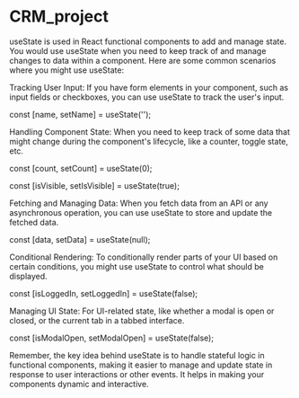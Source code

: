 # CRM_project

useState is used in React functional components to add and manage state. You would use useState when you need to keep track of and manage changes to data within a component. Here are some common scenarios where you might use useState:

Tracking User Input: If you have form elements in your component, such as input fields or checkboxes, you can use useState to track the user's input.

const [name, setName] = useState('');

Handling Component State: When you need to keep track of some data that might change during the component's lifecycle, like a counter, toggle state, etc.

const [count, setCount] = useState(0); 

const [isVisible, setIsVisible] = useState(true);

Fetching and Managing Data: When you fetch data from an API or any asynchronous operation, you can use useState to store and update the fetched data.

const [data, setData] = useState(null);

Conditional Rendering: To conditionally render parts of your UI based on certain conditions, you might use useState to control what should be displayed.

const [isLoggedIn, setLoggedIn] = useState(false);

Managing UI State: For UI-related state, like whether a modal is open or closed, or the current tab in a tabbed interface.

const [isModalOpen, setModalOpen] = useState(false);

Remember, the key idea behind useState is to handle stateful logic in functional components, making it easier to manage and update state in response to user interactions or other events. It helps in making your components dynamic and interactive.